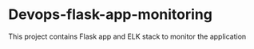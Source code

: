 # Devops-flask-app-monitoring
This project contains Flask app and ELK stack to monitor the application
